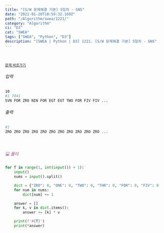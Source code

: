 ```yaml
---
title: "[S/W 문제해결 기본] 5일차 - GNS"
date: "2021-01-20T18:59:32.169Z"
path: "/Algorithm/swea/1221/"
category: "Algorithm"
ci: "D3"
cat: "SWEA"
tags: ["SWEA", "Python", "D3"]
description: "[SWEA | Python | D3] 1221. [S/W 문제해결 기본] 5일차 - GNS"
---
```


<br />

<a href="https://swexpertacademy.com/main/code/problem/problemDetail.do?contestProbId=AV14jJh6ACYCFAYD&categoryId=AV14jJh6ACYCFAYD&categoryType=CODE"><small>문제 바로가기</small></a>

###### 입력

```sh
10
#1 7041
SVN FOR ZRO NIN FOR EGT EGT TWO FOR FIV FIV ...
```

###### 출력

```sh
#1
ZRO ZRO ZRO ZRO ZRO ZRO ZRO ZRO ZRO ZRO ZRO ...
```

<br />

##### <h5 style="color:#C587AE;">💻 풀이</h5>

```python
for T in range(1, int(input()) + 1):
    input()
    nums = input().split()

    dict = {"ZRO": 0, "ONE": 0, "TWO": 0, "THR": 0, "FOR": 0, "FIV": 0, "SIX": 0, "SVN": 0, "EGT": 0, "NIN": 0}
    for num in nums:
        dict[num] += 1

    answer = []
    for k, v in dict.items():
        answer += [k] * v

    print(f'#{T}')
    print(*answer)
```

